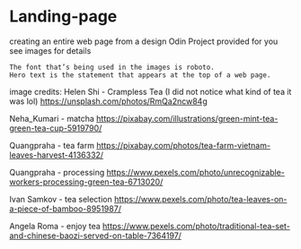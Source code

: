 # Landing-page
creating an entire web page from a design Odin Project provided for you
see images for details

    The font that’s being used in the images is roboto.
    Hero text is the statement that appears at the top of a web page.

image credits:
Helen Shi - Crampless Tea (I did not notice what kind of tea it was lol) 
https://unsplash.com/photos/RmQa2ncw84g

Neha_Kumari - matcha 
https://pixabay.com/illustrations/green-mint-tea-green-tea-cup-5919790/

Quangpraha - tea farm 
https://pixabay.com/photos/tea-farm-vietnam-leaves-harvest-4136332/

Quangpraha - processing
https://www.pexels.com/photo/unrecognizable-workers-processing-green-tea-6713020/

Ivan Samkov - tea selection 
https://www.pexels.com/photo/tea-leaves-on-a-piece-of-bamboo-8951987/

Angela Roma - enjoy tea 
https://www.pexels.com/photo/traditional-tea-set-and-chinese-baozi-served-on-table-7364197/
